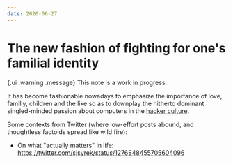 ```yaml
---
date: 2020-06-27
---
```


# The new fashion of fighting for one's familial identity

{.ui .warning .message}
This note is a work in progress.

It has become fashionable nowadays to emphasize the importance of love, familly, children and the like so as to downplay the hitherto dominant singled-minded passion about computers in the [hacker culture](http://www.catb.org/esr/faqs/hacker-howto.html#what_is). 

Some contexts from Twitter (where low-effort posts abound, and thoughtless factoids spread like wild fire):

* On what "actually matters" in life: <https://twitter.com/sjsyrek/status/1276848455705604096>
